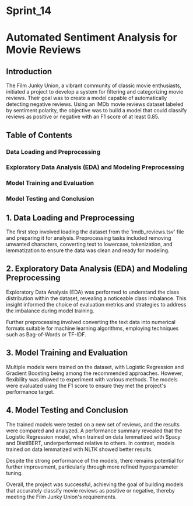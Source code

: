 # Sprint_14

# Automated Sentiment Analysis for Movie Reviews

## Introduction 
The Film Junky Union, a vibrant community of classic movie enthusiasts, initiated a project to develop a system for filtering and categorizing movie reviews. Their goal was to create a model capable of automatically detecting negative reviews. Using an IMDb movie reviews dataset labeled by sentiment polarity, the objective was to build a model that could classify reviews as positive or negative with an F1 score of at least 0.85.

## Table of Contents

### Data Loading and Preprocessing
### Exploratory Data Analysis (EDA) and Modeling Preprocessing
### Model Training and Evaluation
### Model Testing and Conclusion

## 1. Data Loading and Preprocessing 
The first step involved loading the dataset from the 'imdb_reviews.tsv' file and preparing it for analysis. Preprocessing tasks included removing unwanted characters, converting text to lowercase, tokenization, and lemmatization to ensure the data was clean and ready for modeling.

## 2. Exploratory Data Analysis (EDA) and Modeling Preprocessing
Exploratory Data Analysis (EDA) was performed to understand the class distribution within the dataset, revealing a noticeable class imbalance. This insight informed the choice of evaluation metrics and strategies to address the imbalance during model training.

Further preprocessing involved converting the text data into numerical formats suitable for machine learning algorithms, employing techniques such as Bag-of-Words or TF-IDF.

## 3. Model Training and Evaluation
Multiple models were trained on the dataset, with Logistic Regression and Gradient Boosting being among the recommended approaches. However, flexibility was allowed to experiment with various methods. The models were evaluated using the F1 score to ensure they met the project's performance target.

## 4. Model Testing and Conclusion  
 The trained models were tested on a new set of reviews, and the results were compared and analyzed. A performance summary revealed that the Logistic Regression model, when trained on data lemmatized with Spacy and DistilBERT, underperformed relative to others. In contrast, models trained on data lemmatized with NLTK showed better results.

Despite the strong performance of the models, there remains potential for further improvement, particularly through more refined hyperparameter tuning.

Overall, the project was successful, achieving the goal of building models that accurately classify movie reviews as positive or negative, thereby meeting the Film Junky Union's requirements.
